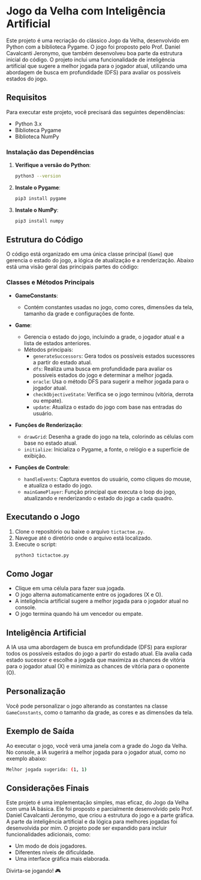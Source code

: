 # Jogo da Velha com Inteligência Artificial

Este projeto é uma recriação do clássico Jogo da Velha, desenvolvido em Python com a biblioteca Pygame. O jogo foi proposto pelo Prof. Daniel Cavalcanti Jeronymo, que também desenvolveu boa parte da estrutura inicial do código. O projeto inclui uma funcionalidade de inteligência artificial que sugere a melhor jogada para o jogador atual, utilizando uma abordagem de busca em profundidade (DFS) para avaliar os possíveis estados do jogo.

## Requisitos

Para executar este projeto, você precisará das seguintes dependências:

- Python 3.x
- Biblioteca Pygame
- Biblioteca NumPy

### Instalação das Dependências

1. **Verifique a versão do Python**:
   ```bash
   python3 --version
   ```

2. **Instale o Pygame**:
   ```bash
   pip3 install pygame
   ```

3. **Instale o NumPy**:
   ```bash
   pip3 install numpy
   ```

## Estrutura do Código

O código está organizado em uma única classe principal (`Game`) que gerencia o estado do jogo, a lógica de atualização e a renderização. Abaixo está uma visão geral das principais partes do código:

### Classes e Métodos Principais

- **GameConstants**:
  - Contém constantes usadas no jogo, como cores, dimensões da tela, tamanho da grade e configurações de fonte.

- **Game**:
  - Gerencia o estado do jogo, incluindo a grade, o jogador atual e a lista de estados anteriores.
  - Métodos principais:
    - `generateSuccessors`: Gera todos os possíveis estados sucessores a partir do estado atual.
    - `dfs`: Realiza uma busca em profundidade para avaliar os possíveis estados do jogo e determinar a melhor jogada.
    - `oracle`: Usa o método DFS para sugerir a melhor jogada para o jogador atual.
    - `checkObjectiveState`: Verifica se o jogo terminou (vitória, derrota ou empate).
    - `update`: Atualiza o estado do jogo com base nas entradas do usuário.

- **Funções de Renderização**:
  - `drawGrid`: Desenha a grade do jogo na tela, colorindo as células com base no estado atual.
  - `initialize`: Inicializa o Pygame, a fonte, o relógio e a superfície de exibição.

- **Funções de Controle**:
  - `handleEvents`: Captura eventos do usuário, como cliques do mouse, e atualiza o estado do jogo.
  - `mainGamePlayer`: Função principal que executa o loop do jogo, atualizando e renderizando o estado do jogo a cada quadro.

## Executando o Jogo

1. Clone o repositório ou baixe o arquivo `tictactoe.py`.
2. Navegue até o diretório onde o arquivo está localizado.
3. Execute o script:
   ```bash
   python3 tictactoe.py
   ```

## Como Jogar

- Clique em uma célula para fazer sua jogada.
- O jogo alterna automaticamente entre os jogadores (X e O).
- A inteligência artificial sugere a melhor jogada para o jogador atual no console.
- O jogo termina quando há um vencedor ou empate.

## Inteligência Artificial

A IA usa uma abordagem de busca em profundidade (DFS) para explorar todos os possíveis estados do jogo a partir do estado atual. Ela avalia cada estado sucessor e escolhe a jogada que maximiza as chances de vitória para o jogador atual (X) e minimiza as chances de vitória para o oponente (O).

## Personalização

Você pode personalizar o jogo alterando as constantes na classe `GameConstants`, como o tamanho da grade, as cores e as dimensões da tela.

## Exemplo de Saída

Ao executar o jogo, você verá uma janela com a grade do Jogo da Velha. No console, a IA sugerirá a melhor jogada para o jogador atual, como no exemplo abaixo:

```bash
Melhor jogada sugerida: (1, 1)
```

## Considerações Finais

Este projeto é uma implementação simples, mas eficaz, do Jogo da Velha com uma IA básica. Ele foi proposto e parcialmente desenvolvido pelo Prof. Daniel Cavalcanti Jeronymo, que criou a estrutura do jogo e a parte gráfica. A parte da inteligência artificial e da lógica para melhores jogadas foi desenvolvida por mim. O projeto pode ser expandido para incluir funcionalidades adicionais, como:

- Um modo de dois jogadores.
- Diferentes níveis de dificuldade.
- Uma interface gráfica mais elaborada.

Divirta-se jogando! 🎮

